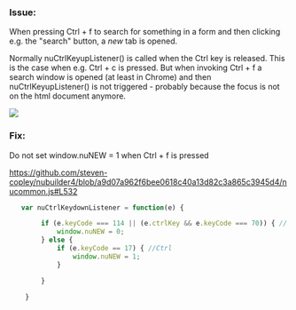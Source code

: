 ### Issue: 

When pressing Ctrl + f to search for something in a form and then clicking e.g. the "search" button, a *new* tab is opened.

Normally nuCtrlKeyupListener() is  called when the Ctrl key is released. This is the case when e.g. Ctrl + c is pressed.
But when invoking Ctrl + f a search window is opened (at least in Chrome) and then nuCtrlKeyupListener() is not triggered - probably because the focus is not on the html document anymore.

<p align="left">
  <img src="screenshots/nuCtrlKeyupListener.gif">
</p>


### Fix: 

Do not set window.nuNEW = 1 when Ctrl + f is pressed

https://github.com/steven-copley/nubuilder4/blob/a9d07a962f6bee0618c40a13d82c3a865c3945d4/nucommon.js#L532


```javascript
   var nuCtrlKeydownListener = function(e) {

        if (e.keyCode === 114 || (e.ctrlKey && e.keyCode === 70)) { // exclude Ctrl + f
            window.nuNEW = 0;
        } else {
            if (e.keyCode == 17) { //Ctrl                            
                window.nuNEW = 1;
            }

        }
      
    }

```



